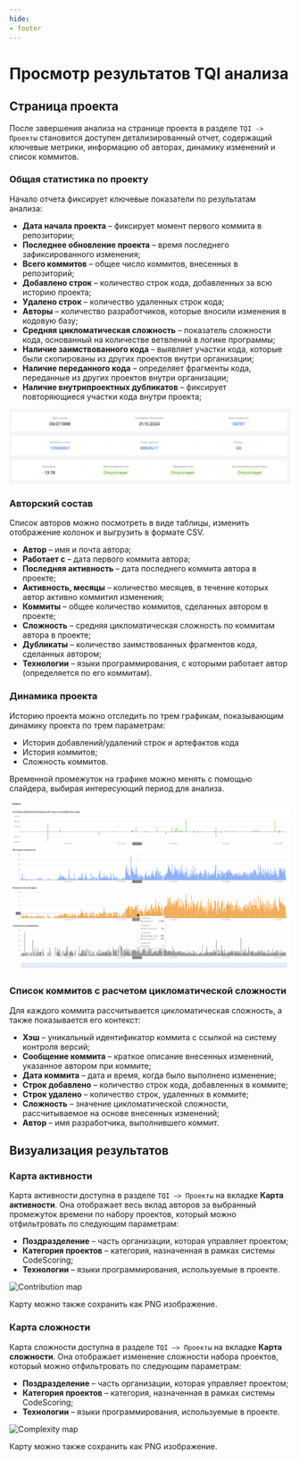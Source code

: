 ```yaml
---
hide:
- footer
---
```


# Просмотр результатов TQI анализа

## Страница проекта

После завершения анализа на странице проекта в разделе `TQI -> Проекты` становится доступен детализированный отчет, содержащий ключевые метрики, информацию об авторах, динамику изменений и список коммитов.

### Общая статистика по проекту

Начало отчета фиксирует ключевые показатели по результатам анализа:

- **Дата начала проекта** – фиксирует момент первого коммита в репозитории;
- **Последнее обновление проекта** – время последнего зафиксированного изменения;
- **Всего коммитов** – общее число коммитов, внесенных в репозиторий;
- **Добавлено строк** – количество строк кода, добавленных за всю историю проекта;
- **Удалено строк** – количество удаленных строк кода;
- **Авторы** – количество разработчиков, которые вносили изменения в кодовую базу;  
- **Средняя цикломатическая сложность** – показатель сложности кода, основанный на количестве ветвлений в логике программы; 
- **Наличие заимствованного кода** – выявляет участки кода, которые были скопированы из других проектов внутри организации;
- **Наличие переданного кода** – определяет фрагменты кода, переданные из других проектов внутри организации;
- **Наличие внутрипроектных дубликатов** – фиксирует повторяющиеся участки кода внутри проекта;

![Analysis results](/assets/img/tqi/tqi-stats.png)

### Авторский состав  

Список авторов можно посмотреть в виде таблицы, изменить отображение колонок и выгрузить в формате CSV.  

- **Автор** – имя и почта автора;  
- **Работает с** – дата первого коммита автора;  
- **Последняя активность** – дата последнего коммита автора в проекте;  
- **Активность, месяцы** – количество месяцев, в течение которых автор активно коммитил изменения;  
- **Коммиты** – общее количество коммитов, сделанных автором в проекте;  
- **Сложность** – средняя цикломатическая сложность по коммитам автора в проекте;  
- **Дубликаты** – количество заимствованных фрагментов кода, сделанных автором;  
- **Технологии** – языки программирования, с которыми работает автор (определяется по его коммитам).  

### Динамика проекта  

Историю проекта можно отследить по трем графикам, показывающим динамику проекта по трем параметрам:  

- История добавлений/удалений строк и артефактов кода  
- История коммитов;  
- Сложность коммитов.  

Временной промежуток на графике можно менять с помощью слайдера, выбирая интересующий период для анализа.  

![Project dynamics](/assets/img/tqi/tqi-dynamics.png)  

### Список коммитов с расчетом цикломатической сложности  

Для каждого коммита рассчитывается цикломатическая сложность, а также показывается его контекст:  

- **Хэш** – уникальный идентификатор коммита с ссылкой на систему контроля версий;  
- **Сообщение коммита** – краткое описание внесенных изменений, указанное автором при коммите;  
- **Дата коммита** – дата и время, когда было выполнено изменение;
- **Строк добавлено** – количество строк кода, добавленных в коммите;  
- **Строк удалено** – количество строк, удаленных в коммите;
- **Сложность** – значение цикломатической сложности, рассчитываемое на основе внесенных изменений;  
- **Автор** – имя разработчика, выполнившего коммит.

## Визуализация результатов

### Карта активности

Карта активности доступна в разделе `TQI –> Проекты` на вкладке **Карта активности**. Она отображает весь вклад авторов за выбранный промежуток времени по набору проектов, который можно отфильтровать по следующим параметрам:

- **Поздразделение** – часть организации, которая управляет проектом;
- **Категория проектов** – категория, назначенная в рамках системы CodeScoring;
- **Технологии** – языки программирования, используемые в проекте.

![Contribution map](/assets/img/tqi/contribution-map.png)

Карту можно также сохранить как PNG изображение.

### Карта сложности

Карта сложности доступна в разделе `TQI –> Проекты` на вкладке **Карта сложности**. Она отображает изменение сложности набора проектов, который можно отфильтровать по следующим параметрам:

- **Поздразделение** – часть организации, которая управляет проектом;
- **Категория проектов** – категория, назначенная в рамках системы CodeScoring;
- **Технологии** – языки программирования, используемые в проекте.

![Complexity map](/assets/img/tqi/contribution-map.png)

Карту можно также сохранить как PNG изображение.


